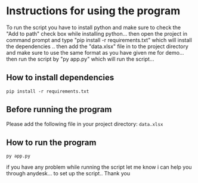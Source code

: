 # Instructions for using the program

To run the script you have to install python and make sure to check the "Add to path" check box while installing python...
then open the project in command prompt and type "pip install -r requirements.txt" which will install the dependencies ..
then add the "data.xlsx" file in to the project directory and make sure to use the same format as you have given me for demo...
then run the script by "py app.py" which will run the script...

## How to install dependencies

```
pip install -r requirements.txt
```

## Before running the program

Please add the following file in your project directory: `data.xlsx`

## How to run the program

```
py app.py
```

if you have any problem while running the script let me know i can help you through anydesk... to set up the script..
Thank you
